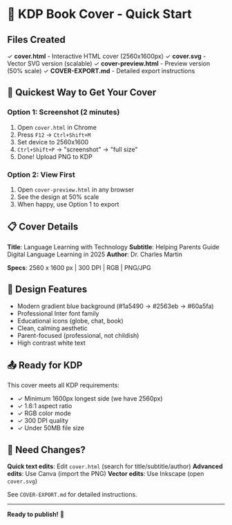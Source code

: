 # 📖 KDP Book Cover - Quick Start

## Files Created

✓ **cover.html** - Interactive HTML cover (2560x1600px)
✓ **cover.svg** - Vector SVG version (scalable)
✓ **cover-preview.html** - Preview version (50% scale)
✓ **COVER-EXPORT.md** - Detailed export instructions

## 🚀 Quickest Way to Get Your Cover

### Option 1: Screenshot (2 minutes)
1. Open `cover.html` in Chrome
2. Press `F12` → `Ctrl+Shift+M`
3. Set device to 2560x1600
4. `Ctrl+Shift+P` → "screenshot" → "full size"
5. Done! Upload PNG to KDP

### Option 2: View First
1. Open `cover-preview.html` in any browser
2. See the design at 50% scale
3. When happy, use Option 1 to export

## 📋 Cover Details

**Title**: Language Learning with Technology
**Subtitle**: Helping Parents Guide Digital Language Learning in 2025
**Author**: Dr. Charles Martin

**Specs**: 2560 x 1600 px | 300 DPI | RGB | PNG/JPG

## 🎨 Design Features

- Modern gradient blue background (#1a5490 → #2563eb → #60a5fa)
- Professional Inter font family
- Educational icons (globe, chat, book)
- Clean, calming aesthetic
- Parent-focused (professional, not childish)
- High contrast white text

## 📤 Ready for KDP

This cover meets all KDP requirements:
- ✓ Minimum 1600px longest side (we have 2560px)
- ✓ 1.6:1 aspect ratio
- ✓ RGB color mode
- ✓ 300 DPI quality
- ✓ Under 50MB file size

## 🔧 Need Changes?

**Quick text edits**: Edit `cover.html` (search for title/subtitle/author)
**Advanced edits**: Use Canva (import the PNG)
**Vector edits**: Use Inkscape (open `cover.svg`)

See `COVER-EXPORT.md` for detailed instructions.

---

**Ready to publish!** 🚀